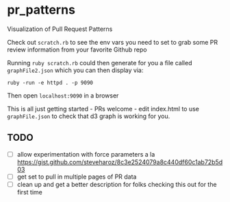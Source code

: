 # pr_patterns
Visualization of Pull Request Patterns

Check out `scratch.rb` to see the env vars you need to set to grab some PR review information from your favorite Github repo

Running `ruby scratch.rb` could then generate for you a file called `graphFile2.json` which you can then display via:

```
ruby -run -e httpd . -p 9090
```

Then open `localhost:9090` in a browser

This is all just getting started - PRs welcome - edit index.html to use `graphFile.json` to check that d3 graph is working for you.

## TODO

* [ ] allow experimentation with force parameters a la https://gist.github.com/steveharoz/8c3e2524079a8c440df60c1ab72b5d03
* [ ] get set to pull in multiple pages of PR data
* [ ] clean up and get a better description for folks checking this out for the first time
